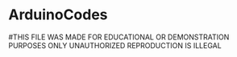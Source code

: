 # ArduinoCodes

#THIS FILE WAS MADE FOR EDUCATIONAL OR DEMONSTRATION PURPOSES ONLY
UNAUTHORIZED REPRODUCTION IS ILLEGAL
